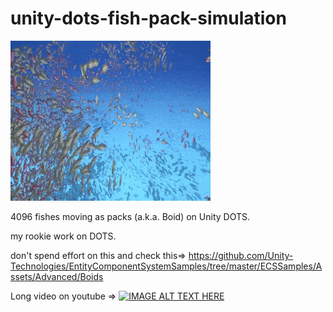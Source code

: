 # unity-dots-fish-pack-simulation

![](preview.gif)

4096 fishes moving as packs (a.k.a. Boid) on Unity DOTS.

my rookie work on DOTS.

don't spend effort on this and check this=>
https://github.com/Unity-Technologies/EntityComponentSystemSamples/tree/master/ECSSamples/Assets/Advanced/Boids

Long video on youtube =>
[![IMAGE ALT TEXT HERE](https://img.youtube.com/vi/bjWBaLJz6MM/0.jpg)](https://www.youtube.com/watch?v=bjWBaLJz6MM)

